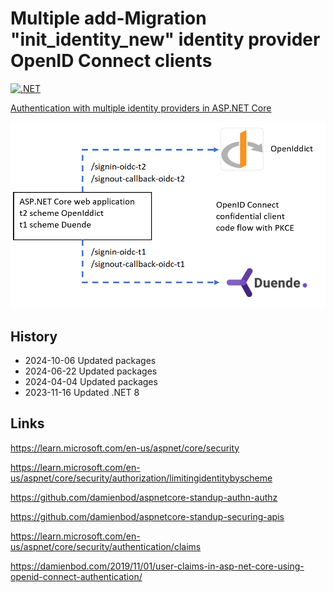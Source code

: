 # Multiple add-Migration "init_identity_new"  identity provider OpenID Connect clients

[![.NET](https://github.com/damienbod/MulitipleClientClaimsMapping/actions/workflows/dotnet.yml/badge.svg)](https://github.com/damienbod/MulitipleClientClaimsMapping/actions/workflows/dotnet.yml)

[Authentication with multiple identity providers in ASP.NET Core](https://damienbod.com/2023/11/13/authentication-with-multiple-identity-providers-in-asp-net-core/)

![Setup](https://github.com/damienbod/MulitipleClientClaimsMapping/blob/main/images/schemes__idp_01.png)

## History

- 2024-10-06 Updated packages
- 2024-06-22 Updated packages
- 2024-04-04 Updated packages
- 2023-11-16 Updated .NET 8

## Links

https://learn.microsoft.com/en-us/aspnet/core/security

https://learn.microsoft.com/en-us/aspnet/core/security/authorization/limitingidentitybyscheme

https://github.com/damienbod/aspnetcore-standup-authn-authz

https://github.com/damienbod/aspnetcore-standup-securing-apis

https://learn.microsoft.com/en-us/aspnet/core/security/authentication/claims

https://damienbod.com/2019/11/01/user-claims-in-asp-net-core-using-openid-connect-authentication/